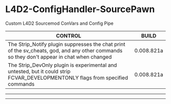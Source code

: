 # L4D2-ConfigHandler-SourcePawn
Custom L4D2 Sourcemod ConVars and Config Pipe


CONTROL | BUILD
------------ | -------------
The Strip_Notify plugin suppresses the chat print of the sv_cheats, god, and any other commands so they don't appear in chat when changed | 0.008.821a
The Strip_DevOnly plugin is experimental and untested, but it could strip FCVAR_DEVELOPMENTONLY flags from specified commands | 0.008.821a

***



***
